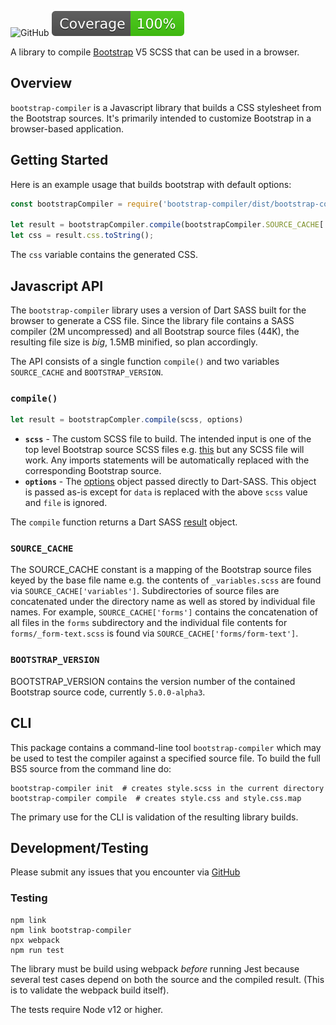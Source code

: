 ![GitHub](https://img.shields.io/github/license/mattlaue/bootstrap-compiler?label=License)
![Coverage](./badges/coverage.svg)

A library to compile [Bootstrap][bootstrap] V5 SCSS that can be used in a browser.

[bootstrap]: https://v5.getbootstrap.com/

## Overview
`bootstrap-compiler` is a Javascript library that builds a CSS stylesheet from the Bootstrap sources.
It's primarily intended to customize Bootstrap in a browser-based application.

## Getting Started
Here is an example usage that builds bootstrap with default options:

```js
const bootstrapCompiler = require('bootstrap-compiler/dist/bootstrap-compiler');

let result = bootstrapCompiler.compile(bootstrapCompiler.SOURCE_CACHE['bootstrap']);
let css = result.css.toString();
```

The `css` variable contains the generated CSS.

## Javascript API
The `bootstrap-compiler` library uses a version of Dart SASS built for the browser to generate a CSS file.
Since the library file contains a SASS compiler (2M uncompressed) and all Bootstrap source files (44K), the resulting file size is *big*,
1.5MB minified, so plan accordingly. 

The API consists of a single function `compile()` and two variables `SOURCE_CACHE` and  `BOOTSTRAP_VERSION`.

### `compile()`
```js
let result = bootstrapCompler.compile(scss, options)
```

* **`scss`** - The custom SCSS file to build.
The intended input is one of the top level Bootstrap source SCSS files
e.g. [this](https://github.com/twbs/bootstrap/blob/main/scss/bootstrap.scss)
but any SCSS file will work.
Any imports statements will be automatically replaced with the corresponding Bootstrap source.
* **`options`** - The [options](https://sass-lang.com/documentation/js-api#options) object passed directly to Dart-SASS.
This object is passed as-is except for `data` is replaced with the above `scss` value and `file` is ignored.
 
The `compile` function returns a Dart SASS [result](https://sass-lang.com/documentation/js-api#result-object) object.

### `SOURCE_CACHE`
The SOURCE_CACHE constant is a mapping of the Bootstrap source files keyed by the base file name 
e.g. the contents of `_variables.scss` are found via `SOURCE_CACHE['variables']`.
Subdirectories of source files are concatenated under the directory name as well as stored by individual file names.
For example, `SOURCE_CACHE['forms']` contains the concatenation of all files in the `forms` subdirectory and the
individual file contents for `forms/_form-text.scss` is found via `SOURCE_CACHE['forms/form-text']`.

### `BOOTSTRAP_VERSION`
BOOTSTRAP_VERSION contains the version number of the contained Bootstrap source code, currently `5.0.0-alpha3`.


## CLI
This package contains a command-line tool `bootstrap-compiler` which may be used to test the compiler against a
specified source file.  To build the full BS5 source from the command line do:

```shell script
bootstrap-compiler init  # creates style.scss in the current directory
bootstrap-compiler compile  # creates style.css and style.css.map
```
The primary use for the CLI is validation of the resulting library builds.

## Development/Testing

Please submit any issues that you encounter via [GitHub]()

### Testing
```
npm link
npm link bootstrap-compiler
npx webpack
npm run test
```

The library must be build using webpack *before* running Jest because several
test cases depend on both the source and the compiled result.
(This is to validate the webpack build itself).

The tests require Node v12 or higher.
